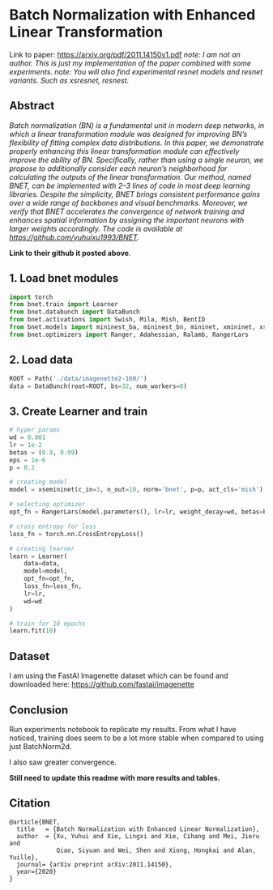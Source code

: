 # Batch Normalization with Enhanced Linear Transformation
Link to paper: https://arxiv.org/pdf/2011.14150v1.pdf
*note: I am not an author. This is just my implementation of the paper combined with some experiments.*
*note: You will also find experimental resnet models and resnet variants. Such as xsresnet, resnest.*

## Abstract 
*Batch normalization (BN) is a fundamental unit in modern deep networks, in which a linear transformation module
was designed for improving BN’s flexibility of fitting complex data distributions. In this paper, we demonstrate properly enhancing this linear transformation module can effectively improve the ability of BN. Specifically, rather than
using a single neuron, we propose to additionally consider
each neuron’s neighborhood for calculating the outputs of
the linear transformation. Our method, named BNET, can
be implemented with 2–3 lines of code in most deep learning libraries. Despite the simplicity, BNET brings consistent performance gains over a wide range of backbones
and visual benchmarks. Moreover, we verify that BNET
accelerates the convergence of network training and enhances spatial information by assigning the important neurons with larger weights accordingly. The code is available
at https://github.com/yuhuixu1993/BNET.*

**Link to their github it posted above**.

## 1. Load bnet modules
```python
import torch
from bnet.train import Learner
from bnet.databunch import DataBunch
from bnet.activations import Swish, Mila, Mish, BentID
from bnet.models import mininest_ba, mininest_bn, mininet, xmininet, xsemininet
from bnet.optimizers import Ranger, Adahessian, Ralamb, RangerLars
```

## 2. Load data
```python
ROOT = Path('./data/imagenette2-160/')
data = DataBunch(root=ROOT, bs=32, num_workers=0)
```

## 3. Create Learner and train
```python
# hyper params
wd = 0.001
lr = 1e-2
betas = (0.9, 0.99)
eps = 1e-6
p = 0.2

# creating model
model = xsemininet(c_in=3, n_out=10, norm='bnet', p=p, act_cls='mish')

# selecting optimizer
opt_fn = RangerLars(model.parameters(), lr=lr, weight_decay=wd, betas=betas, eps=eps)

# cross entropy for loss
loss_fn = torch.nn.CrossEntropyLoss()

# creating learner
learn = Learner(
    data=data,
    model=model,
    opt_fn=opt_fn,
    loss_fn=loss_fn,
    lr=lr,
    wd=wd
)

# train for 10 epochs
learn.fit(10)
```

## Dataset
I am using the FastAI Imagenette dataset which can be found and downloaded here: https://github.com/fastai/imagenette

## Conclusion
Run experiments notebook to replicate my results. From what I have noticed, training does seem to be a lot more stable when compared to using just BatchNorm2d. 

I also saw greater convergence.

**Still need to update this readme with more results and tables.** 

## Citation
```
@article{BNET,
  title   = {Batch Normalization with Enhanced Linear Normalization},
  author  = {Xu, Yuhui and Xie, Lingxi and Xie, Cihang and Mei, Jieru and
             Qiao, Siyuan and Wei, Shen and Xiong, Hongkai and Alan, Yuille},
  journal= {arXiv preprint arXiv:2011.14150},
  year={2020}
}
```